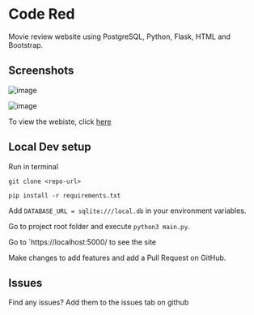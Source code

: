 # Code Red
Movie review website using PostgreSQL, Python, Flask, HTML and Bootstrap.

## Screenshots
![image](img1.png)

![image](img2.png)

To view the webiste, click [here](https://code-red-25.herokuapp.com/)

## Local Dev setup

Run in terminal 
```
git clone <repo-url>

pip install -r requirements.txt
```
Add `DATABASE_URL = sqlite:///local.db` in your environment variables.

Go to project root folder and execute `python3 main.py`.

Go to `https://localhost:5000/ to see the site

Make changes to add features and add a Pull Request on GitHub.

## Issues

Find any issues? Add them to the issues tab on github
